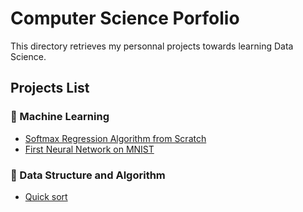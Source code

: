 # Computer Science Porfolio
This directory retrieves my personnal projects towards learning Data Science.
## Projects List

### 🧠 Machine Learning
  - [Softmax Regression Algorithm from Scratch](https://github.com/axelearning/CS_portfolio/tree/master/machine_learning/softmax_regression_from_scratch)
  - [First Neural Network on MNIST](https://github.com/axelearning/CS_portfolio/tree/master/machine_learning/mlp_on_mnist)
  
### 📝 Data Structure and Algorithm
  - [Quick sort](https://github.com/axelearning/CS_portfolio/tree/master/data_structure)
